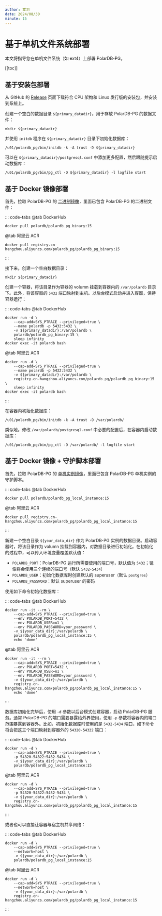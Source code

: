 ```yaml
---
author: 棠羽
date: 2024/08/30
minute: 15
---
```


# 基于单机文件系统部署

<ArticleInfo :frontmatter=$frontmatter></ArticleInfo>

本文将指导您在单机文件系统（如 ext4）上部署 PolarDB-PG。

[[toc]]

## 基于安装包部署

从 GitHub 的 [Release](https://github.com/ApsaraDB/PolarDB-for-PostgreSQL/releases) 页面下载符合 CPU 架构和 Linux 发行版的安装包，并安装到系统上。

创建一个空白的数据目录 `${primary_datadir}`，用于存放 PolarDB-PG 的数据文件：

```bash:no-line-numbers
mkdir ${primary_datadir}
```

并使用 `initdb` 程序在 `${primary_datadir}` 目录下初始化数据库：

```bash:no-line-numbers
/u01/polardb_pg/bin/initdb -k -A trust -D ${primary_datadir}
```

可以在 `${primary_datadir}/postgresql.conf` 中添加更多配置，然后跟随提示启动数据库：

```bash:no-line-numbers
/u01/polardb_pg/bin/pg_ctl -D ${primary_datadir} -l logfile start
```

## 基于 Docker 镜像部署

首先，拉取 PolarDB-PG 的 [二进制镜像](https://hub.docker.com/r/polardb/polardb_pg_binary/tags)，里面已包含 PolarDB-PG 的二进制文件：

::: code-tabs
@tab DockerHub

```bash:no-line-numbers
docker pull polardb/polardb_pg_binary:15
```

@tab 阿里云 ACR

```bash:no-line-numbers
docker pull registry.cn-hangzhou.aliyuncs.com/polardb_pg/polardb_pg_binary:15
```

:::

接下来，创建一个空白数据目录：

```bash:no-line-numbers
mkdir ${primary_datadir}
```

创建一个容器，将该目录作为容器的 volumn 挂载到容器内的 `/var/polardb` 目录下。此外，将该容器的 `5432` 端口映射到主机。以后台模式启动并进入容器，保持容器运行：

::: code-tabs
@tab DockerHub

```bash:no-line-numbers
docker run -d \
    --cap-add=SYS_PTRACE --privileged=true \
    --name polardb -p 5432:5432 \
    -v ${primary_datadir}:/var/polardb \
    polardb/polardb_pg_binary:15 \
    sleep infinity
docker exec -it polardb bash
```

@tab 阿里云 ACR

```bash:no-line-numbers
docker run -d \
    --cap-add=SYS_PTRACE --privileged=true \
    --name polardb -p 5432:5432 \
    -v ${primary_datadir}:/var/polardb \
    registry.cn-hangzhou.aliyuncs.com/polardb_pg/polardb_pg_binary:15 \
    sleep infinity
docker exec -it polardb bash
```

:::

在容器内初始化数据库：

```bash:no-line-numbers
/u01/polardb_pg/bin/initdb -k -A trust -D /var/polardb/
```

类似地，修改 `/var/polardb/postgresql.conf` 中必要的配置后，在容器内启动数据库：

```bash:no-line-numbers
/u01/polardb_pg/bin/pg_ctl -D /var/polardb/ -l logfile start
```

## 基于 Docker 镜像 + 守护脚本部署

首先，拉取 PolarDB-PG 的 [单机实例镜像](https://hub.docker.com/r/polardb/polardb_pg_local_instance/tags)，里面已包含 PolarDB-PG 单机实例的守护脚本。

::: code-tabs
@tab DockerHub

```bash:no-line-numbers
docker pull polardb/polardb_pg_local_instance:15
```

@tab 阿里云 ACR

```bash:no-line-numbers
docker pull registry.cn-hangzhou.aliyuncs.com/polardb_pg/polardb_pg_local_instance:15
```

:::

新建一个空白目录 `${your_data_dir}` 作为 PolarDB-PG 实例的数据目录。启动容器时，将该目录作为 volumn 挂载到容器内，对数据目录进行初始化。在初始化的过程中，可以传入环境变量覆盖默认值：

- `POLARDB_PORT`：PolarDB-PG 运行所需要使用的端口号，默认值为 `5432`；镜像将会使用三个连续的端口号（默认 `5432-5434`）
- `POLARDB_USER`：初始化数据库时创建默认的 superuser（默认 `postgres`）
- `POLARDB_PASSWORD`：默认 superuser 的密码

使用如下命令初始化数据库：

::: code-tabs
@tab DockerHub

```bash:no-line-numbers
docker run -it --rm \
    --cap-add=SYS_PTRACE --privileged=true \
    --env POLARDB_PORT=5432 \
    --env POLARDB_USER=u1 \
    --env POLARDB_PASSWORD=your_password \
    -v ${your_data_dir}:/var/polardb \
    polardb/polardb_pg_local_instance:15 \
    echo 'done'
```

@tab 阿里云 ACR

```bash:no-line-numbers
docker run -it --rm \
    --cap-add=SYS_PTRACE --privileged=true \
    --env POLARDB_PORT=5432 \
    --env POLARDB_USER=u1 \
    --env POLARDB_PASSWORD=your_password \
    -v ${your_data_dir}:/var/polardb \
    registry.cn-hangzhou.aliyuncs.com/polardb_pg/polardb_pg_local_instance:15 \
    echo 'done'
```

:::

数据库初始化完毕后，使用 `-d` 参数以后台模式创建容器，启动 PolarDB-PG 服务。通常 PolarDB-PG 的端口需要暴露给外界使用，使用 `-p` 参数将容器内的端口范围暴露到容器外。比如，初始化数据库时使用的是 `5432-5434` 端口，如下命令将会把这三个端口映射到容器外的 `54320-54322` 端口：

::: code-tabs
@tab DockerHub

```bash:no-line-numbers
docker run -d \
    --cap-add=SYS_PTRACE --privileged=true \
    -p 54320-54322:5432-5434 \
    -v ${your_data_dir}:/var/polardb \
    polardb/polardb_pg_local_instance:15
```

@tab 阿里云 ACR

```bash:no-line-numbers
docker run -d \
    --cap-add=SYS_PTRACE --privileged=true \
    -p 54320-54322:5432-5434 \
    -v ${your_data_dir}:/var/polardb \
    registry.cn-hangzhou.aliyuncs.com/polardb_pg/polardb_pg_local_instance:15
```

:::

或者也可以直接让容器与宿主机共享网络：

::: code-tabs
@tab DockerHub

```bash:no-line-numbers
docker run -d \
    --cap-add=SYS_PTRACE --privileged=true \
    --network=host \
    -v ${your_data_dir}:/var/polardb \
    polardb/polardb_pg_local_instance:15
```

@tab 阿里云 ACR

```bash:no-line-numbers
docker run -d \
    --cap-add=SYS_PTRACE --privileged=true \
    --network=host \
    -v ${your_data_dir}:/var/polardb \
    registry.cn-hangzhou.aliyuncs.com/polardb_pg/polardb_pg_local_instance:15
```

:::
